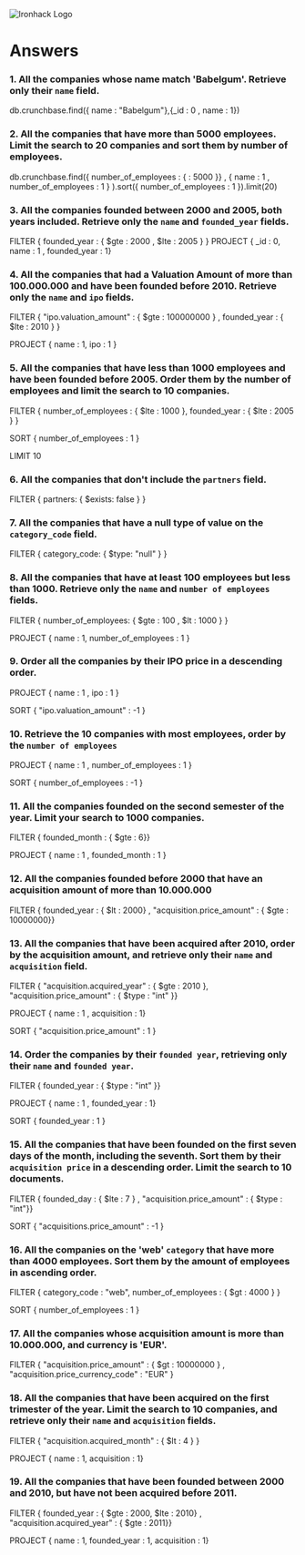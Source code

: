 ![Ironhack Logo](https://i.imgur.com/1QgrNNw.png)

# Answers

### 1. All the companies whose name match 'Babelgum'. Retrieve only their `name` field.

db.crunchbase.find({ name : "Babelgum"},{\_id : 0 , name : 1})

### 2. All the companies that have more than 5000 employees. Limit the search to 20 companies and sort them by **number of employees**.

db.crunchbase.find({ number_of_employees : { : 5000 }} , { name : 1 , number_of_employees : 1 } ).sort({ number_of_employees : 1 }).limit(20)

### 3. All the companies founded between 2000 and 2005, both years included. Retrieve only the `name` and `founded_year` fields.

FILTER
{ founded_year : { $gte : 2000 , $lte : 2005 } }
PROJECT
{ \_id : 0, name : 1 , founded_year : 1}

### 4. All the companies that had a Valuation Amount of more than 100.000.000 and have been founded before 2010. Retrieve only the `name` and `ipo` fields.

FILTER
{ "ipo.valuation_amount" : { $gte : 100000000 } , founded_year : { $lte : 2010 } }

PROJECT
{ name : 1, ipo : 1 }

### 5. All the companies that have less than 1000 employees and have been founded before 2005. Order them by the number of employees and limit the search to 10 companies.

FILTER
{ number_of_employees : { $lte : 1000 }, founded_year : { $lte : 2005 } }

SORT
{ number_of_employees : 1 }

LIMIT
10

### 6. All the companies that don't include the `partners` field.

FILTER
{ partners: { $exists: false } }

### 7. All the companies that have a null type of value on the `category_code` field.

FILTER
{ category_code: { $type: "null" } }

### 8. All the companies that have at least 100 employees but less than 1000. Retrieve only the `name` and `number of employees` fields.

FILTER
{ number_of_employees: { $gte : 100 , $lt : 1000 } }

PROJECT
{ name : 1, number_of_employees : 1 }

### 9. Order all the companies by their IPO price in a descending order.

PROJECT
{ name : 1 , ipo : 1 }

SORT
{ "ipo.valuation_amount" : -1 }

### 10. Retrieve the 10 companies with most employees, order by the `number of employees`

PROJECT
{ name : 1 , number_of_employees : 1 }

SORT
{ number_of_employees : -1 }

### 11. All the companies founded on the second semester of the year. Limit your search to 1000 companies.

FILTER
{ founded_month : { $gte : 6}}

PROJECT
{ name : 1 , founded_month : 1 }

### 12. All the companies founded before 2000 that have an acquisition amount of more than 10.000.000

FILTER
{ founded_year : { $lt : 2000} , "acquisition.price_amount" : { $gte : 10000000}}

### 13. All the companies that have been acquired after 2010, order by the acquisition amount, and retrieve only their `name` and `acquisition` field.

FILTER
{ "acquisition.acquired_year" : { $gte : 2010 }, "acquisition.price_amount" : { $type : "int" }}

PROJECT
{ name : 1 , acquisition : 1}

SORT
{ "acquisition.price_amount" : 1 }

### 14. Order the companies by their `founded year`, retrieving only their `name` and `founded year`.

FILTER
{ founded_year : { $type : "int" }}

PROJECT
{ name : 1 , founded_year : 1}

SORT
{ founded_year : 1 }

### 15. All the companies that have been founded on the first seven days of the month, including the seventh. Sort them by their `acquisition price` in a descending order. Limit the search to 10 documents.

FILTER
{ founded_day : { $lte : 7 } , "acquisition.price_amount" : { $type : "int"}}

SORT
{ "acquisitions.price_amount" : -1 }

### 16. All the companies on the 'web' `category` that have more than 4000 employees. Sort them by the amount of employees in ascending order.

FILTER
{ category_code : "web", number_of_employees : { $gt : 4000 } }

SORT
{ number_of_employees : 1 }

### 17. All the companies whose acquisition amount is more than 10.000.000, and currency is 'EUR'.

FILTER
{ "acquisition.price_amount" : { $gt : 10000000 } , "acquisition.price_currency_code" : "EUR" }

### 18. All the companies that have been acquired on the first trimester of the year. Limit the search to 10 companies, and retrieve only their `name` and `acquisition` fields.

FILTER
{ "acquisition.acquired_month" : { $lt : 4 } }

PROJECT
{ name : 1, acquisition : 1}

### 19. All the companies that have been founded between 2000 and 2010, but have not been acquired before 2011.

FILTER
{ founded_year : { $gte : 2000, $lte : 2010} , "acquisition.acquired_year" : { $gte : 2011}}

PROJECT
{ name : 1, founded_year : 1, acquisition : 1}
